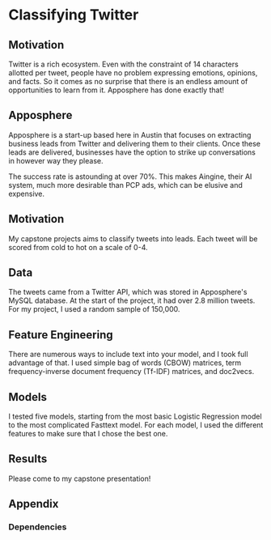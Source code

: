 # Classifying Twitter

## Motivation 
Twitter is a rich ecosystem. Even with the constraint of 14 characters allotted per tweet, people have no problem expressing emotions, opinions, and facts. So it comes as no surprise that there is an endless amount of opportunities to learn from it. Apposphere has done exactly that!

## Apposphere
Apposphere is a start-up based here in Austin that focuses on extracting business leads from Twitter and delivering them to their clients. Once these leads are delivered, businesses have the option to strike up conversations in however way they please.

The success rate is astounding at over 70%. This makes Aingine, their AI system, much more desirable than PCP ads, which can be elusive and expensive.

## Motivation 

My capstone projects aims to classify tweets into leads. Each tweet will be scored from cold to hot on a scale of 0-4.

## Data

The tweets came from a Twitter API, which was stored in Apposphere's MySQL database. At the start of the project, it had over 2.8 million tweets. For my project, I used a random sample of 150,000.

## Feature Engineering

There are numerous ways to include text into your model, and I took full advantage of that. I used simple bag of words (CBOW) matrices, term frequency-inverse document frequency (Tf-IDF) matrices, and doc2vecs.

## Models

I tested five models, starting from the most basic Logistic Regression model to the most complicated Fasttext model. For each model, I used the different features to make sure that I chose the best one.

## Results

Please come to my capstone presentation!

## Appendix 

### Dependencies


